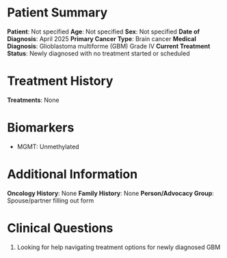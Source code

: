 # Patient Summary

**Patient**: Not specified
**Age**: Not specified
**Sex**: Not specified
**Date of Diagnosis**: April 2025
**Primary Cancer Type**: Brain cancer
**Medical Diagnosis**: Glioblastoma multiforme (GBM) Grade IV
**Current Treatment Status**: Newly diagnosed with no treatment started or scheduled

# Treatment History

**Treatments**: None

# Biomarkers

* MGMT: Unmethylated

# Additional Information

**Oncology History**: None
**Family History**: None
**Person/Advocacy Group**: Spouse/partner filling out form

# Clinical Questions

1. Looking for help navigating treatment options for newly diagnosed GBM
